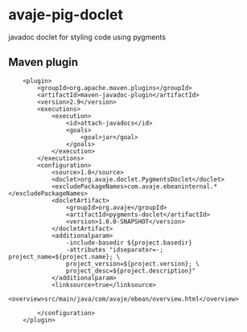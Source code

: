 avaje-pig-doclet
================

javadoc doclet for styling code using pygments


Maven plugin
------------

        <plugin>
            <groupId>org.apache.maven.plugins</groupId>
            <artifactId>maven-javadoc-plugin</artifactId>
            <version>2.9</version>
            <executions>
                <execution>
                    <id>attach-javadocs</id>
                    <goals>
                        <goal>jar</goal>
                    </goals>
                </execution>
            </executions>
            <configuration>
                <source>1.8</source>
                <doclet>org.avaje.doclet.PygmentsDoclet</doclet>
                <excludePackageNames>com.avaje.ebeaninternal.*</excludePackageNames>
                <docletArtifact>
                    <groupId>org.avaje</groupId>
                    <artifactId>pygments-doclet</artifactId>
                    <version>1.0.0-SNAPSHOT</version>
                </docletArtifact>
                <additionalparam> 
                    -include-basedir ${project.basedir}
                    -attributes "idseparator=-; project_name=${project.name}; \
                    project_version=${project.version}; \
                    project_desc=${project.description}"
                </additionalparam>
                <linksource>true</linksource>
                <overview>src/main/java/com/avaje/ebean/overview.html</overview>

            </configuration>
        </plugin>

